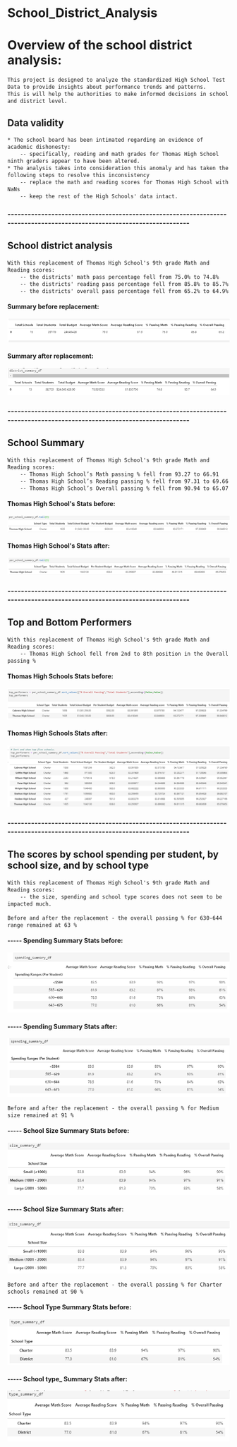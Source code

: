 # School_District_Analysis

# Overview of the school district analysis:
	This project is designed to analyze the standardized High School Test Data to provide insights about performance trends and patterns.
	This is will help the authorities to make informed decisions in school and district level.

## Data validity
	* The school board has been intimated regarding an evidence of academic dishonesty: 
		-- specifically, reading and math grades for Thomas High School ninth graders appear to have been altered. 
	* The analysis takes into consideration this anomaly and has taken the following steps to resolve this inconsistency
		-- replace the math and reading scores for Thomas High School with NaNs 
		-- keep the rest of the High Schools' data intact.
### -----------------------------------------------------------------------------------------------------------------------			
## School district analysis
	With this replacement of Thomas High School's 9th grade Math and Reading scores:
		-- the districts' math pass percentage fell from 75.0% to 74.8%
		-- the districts' reading pass percentage fell from 85.8% to 85.7%
		-- the districts' overall pass percentage fell from 65.2% to 64.9%
#### Summary before replacement:	
![District Summary prior]( https://github.com/JoRanjit/School_District_Analysis/blob/main/Resources/district%20summary%20prior.PNG )
#### Summary after replacement:	
![District Summary post]( https://github.com/JoRanjit/School_District_Analysis/blob/main/Resources/district%20summary%20post.PNG )
			
### -----------------------------------------------------------------------------------------------------------------------		
## School Summary
	With this replacement of Thomas High School's 9th grade Math and Reading scores:
		-- Thomas High School’s Math passing % fell from 93.27 to 66.91
		-- Thomas High School’s Reading passing % fell from 97.31 to 69.66
		-- Thomas High School’s Overall passing % fell from 90.94 to 65.07
		
#### Thomas High School's Stats before:
![School Summary prior]( https://github.com/JoRanjit/School_District_Analysis/blob/main/Resources/Thomas%20Prior.PNG)

#### Thomas High School's Stats after:
![School Summary post]( https://github.com/JoRanjit/School_District_Analysis/blob/main/Resources/Thomas%20Post.PNG)

### -----------------------------------------------------------------------------------------------------------------------
## Top and Bottom Performers
	With this replacement of Thomas High School's 9th grade Math and Reading scores:
		-- Thomas High School fell from 2nd to 8th position in the Overall passing %
	
#### Thomas High Schools Stats before:
![School Summary prior]( https://github.com/JoRanjit/School_District_Analysis/blob/main/Resources/top%20performers%20prior.PNG)

#### Thomas High Schools Stats after:
![School Summary post]( https://github.com/JoRanjit/School_District_Analysis/blob/main/Resources/top%20performers%20post.PNG)

### -----------------------------------------------------------------------------------------------------------------------
## The scores by school spending per student, by school size, and by school type
	With this replacement of Thomas High School's 9th grade Math and Reading scores:
		-- the size, spending and school type scores does not seem to be impacted much.
			
	Before and after the replacement - the overall passing % for 630-644 range remained at 63 %
		
#### ----- Spending Summary Stats before:
![Spending Summary prior]( https://github.com/JoRanjit/School_District_Analysis/blob/main/Resources/spending%20prior.PNG)

#### ----- Spending Summary Stats after:
![Spending Summary post]( https://github.com/JoRanjit/School_District_Analysis/blob/main/Resources/spending%20post.PNG)
		
	Before and after the replacement - the overall passing % for Medium size remained at 91 %
		
#### ----- School Size Summary Stats before:
![School Size Summary prior]( https://github.com/JoRanjit/School_District_Analysis/blob/main/Resources/size%20prior.PNG)

#### ----- School Size Summary Stats after:
![School Size Summary post](https://github.com/JoRanjit/School_District_Analysis/blob/main/Resources/size%20post.PNG)
			
	Before and after the replacement - the overall passing % for Charter schools remained at 90 %
		
#### ----- School Type Summary Stats before:
![School type_ Summary prior](https://github.com/JoRanjit/School_District_Analysis/blob/main/Resources/type%20prior.PNG)

#### ----- School type_ Summary Stats after:
![School type_ Summary post](https://github.com/JoRanjit/School_District_Analysis/blob/main/Resources/type%20post.PNG)

